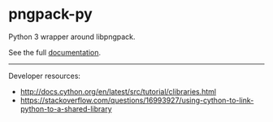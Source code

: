 # pngpack-py

Python 3 wrapper around libpngpack.

See the full [documentation](https://axiom-data-science.github.io/pngpack/pngpack-py/html/).

***

Developer resources:

- http://docs.cython.org/en/latest/src/tutorial/clibraries.html
- https://stackoverflow.com/questions/16993927/using-cython-to-link-python-to-a-shared-library
